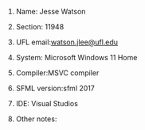 1. Name: Jesse Watson

2. Section: 11948

3. UFL email:watson.jlee@ufl.edu

4. System: Microsoft Windows 11 Home

5. Compiler:MSVC compiler

6. SFML version:sfml 2017

7. IDE: Visual Studios

8. Other notes:
